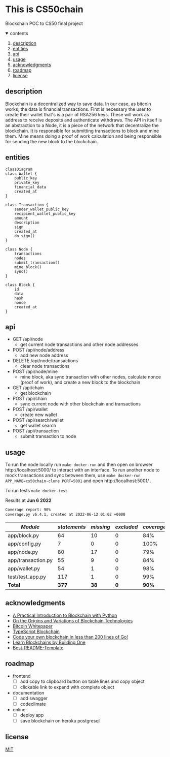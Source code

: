 <!-- TODO check typos -->
<!-- COMPLETE:
#### Video Demo:  <URL HERE>
<present your project to the world, as with slides, screenshots, voiceover, and/or live action. Your video should somehow include your project’s title, your name, your city and country, and any other details that you’d like to convey to viewers>

#### Description:
<several hundred words that describe things in detail>
<explain what your project is, what each of the files you wrote for the project contains and does, and if you debated certain design choices, explaining why you made them>
<If it is too short, the system will reject it>
https://github.com/ikatyang/emoji-cheat-sheet/blob/master/README.md
-->

# This is CS50chain

Blockchain POC to CS50 final project

<details open>
  <summary>contents</summary>
  <ol>
    <li><a href="#description">description</a></li>
    <li><a href="#entities">entities</a></li>
    <li><a href="#api">api</a></li>
    <li><a href="#usage">usage</a></li>
    <li><a href="#acknowledgments">acknowledgments</a></li>
    <li><a href="#roadmap">roadmap</a></li>
    <li><a href="#license">license</a></li>
  </ol>
</details>

## description

Blockchain is a decentralized way to save data. In our case, as bitcoin works, the data is financial transactions.
First is necessary the user to create their wallet that's is a pair of RSA256 keys. These will work as address to receive deposits and authenticate withdraws.
The API in itself is an abstraction to a Node, it is a piece of the network that decentralize the blockchain. It is responsible for submitting transactions to block and mine them.
Mine means doing a proof of work calculation and being responsible for sending the new block to the blockchain.

## entities

```mermaid
classDiagram
class Wallet {
    public_key
    private_key
    financial_data
    created_at
}

class Transaction {
    sender_wallet_public_key
    recipient_wallet_public_key
    amount
    description
    sign
    created_at
    do_sign()
}

class Node {
    transactions
    nodes
    submit_transaction()
    mine_block()
    sync()
}

class Block {
    id
    data
    hash
    nonce
    created_at
}
```
<!--
<table>
  <thead>
    <tr>
      <th width="20%">Wallet</th>
      <th width="20%">Transaction</th>
      <th width="20%">Block</th>
      <th width="20%">Node</th>
    </tr>
  </thead>
  <tbody>
    <tr>
      <td><ul><li>public_key<li>private_key<li>created_at</td>
      <td><ul><li>sender_wallet_public_key<li>recipient_wallet_public_key<li>amount<li>description<li>sign<li>created_at</td>
      <td><ul><li>id<li>data<li>hash<li>nonce<li>created_at</td>
      <td><ul><li>transactions<li>url</td>
    </tr>
  </tbody>
</table>
-->

## api

- GET /api/node
  - get current node transactions and other node addresses
- POST /api/node/address
  - add new node address
- DELETE /api/node/transactions
  - clear node transactions
- POST /api/node/mine
  - mine block, aka sync transaction with other nodes, calculate nonce (proof of work), and create a new block to the blockchain
- GET /api/chain
  - get blockchain
- POST /api/chain
  - sync current node with other blockchain and transactions
- POST /api/wallet
  - create new wallet
- POST /api/search/wallet
  - get wallet search
- POST /api/transaction
  - submit transaction to node

## usage
<!-- IMPROVE add `Dockerfile`, `make docker-build` and use build on `make docker-run` and `make docker-test` -->

To run the node locally run `make docker-run` and then open on browser http://localhost:5000/ to interact with an interface.
To run another node to mock transactions and sync between them, use `make docker-run APP_NAME=cs50chain-clone PORT=5001` and open http://localhost:5001/ .

To run tests `make docker-test`.

Results at **Jun 6 2022**
```txt
Coverage report: 90%
coverage.py v6.4.1, created at 2022-06-12 01:02 +0000
```

_Module_|_statements_|_missing_|_excluded_|_coverage_
-|-|-|-|-
app/block.py|64|10|0|84%
app/config.py|7|0|0|100%
app/node.py|80|17|0|79%
app/transaction.py|55|9|0|84%
app/wallet.py|54|1|0|98%
test/test_app.py|117|1|0|99%
**Total**|**377**|**38**|**0**|**90%**

## acknowledgments
<!-- TODO send coments to this articles saying they were importante to this project-->

- [A Practical Introduction to Blockchain with Python](http://adilmoujahid.com/posts/2018/03/intro-blockchain-bitcoin-python/)
- [On the Origins and Variations of Blockchain Technologies](https://arxiv.org/abs/1810.06130)
- [Bitcoin Whitepaper](https://bitcoin.org/bitcoin.pdf)
- [TypeScript Blockchain](https://github.com/khaosdoctor/typescript-blockchain)
- [Code your own blockchain in less than 200 lines of Go!](https://mycoralhealth.medium.com/code-your-own-blockchain-in-less-than-200-lines-of-go-e296282bcffc)
- [Learn Blockchains by Building One](https://medium.com/@vanflymen/learn-blockchains-by-building-one-117428612f46)
- [Best-README-Template](https://github.com/othneildrew/Best-README-Template)

## roadmap
<!-- IMPROVE -->

- frontend
  - [ ] add copy to clipboard button on table lines and copy object
  - [ ] clickable link to expand with complete object
- documentation
  - [ ] add swagger
  - [ ] codeclimate
- online
  - [ ] deploy app
  - [ ] save blockchain on heroku postgresql

## license

[MIT](https://github.com/victorabarros/CS50chain/blob/main/LICENSE)
